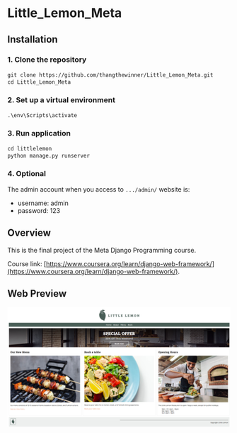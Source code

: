 # Little_Lemon_Meta

## Installation
### 1. Clone the repository
```
git clone https://github.com/thangthewinner/Little_Lemon_Meta.git
cd Little_Lemon_Meta
```

### 2. Set up a virtual environment 
```
.\env\Scripts\activate
```

### 3. Run application
```
cd littlelemon
python manage.py runserver
```

### 4. Optional
The admin account when you access to `.../admin/` website is:
- username: admin
- password: 123  

## Overview
This is the final project of the Meta Django Programming course. 

Course link: [https://www.coursera.org/learn/django-web-framework/](https://www.coursera.org/learn/django-web-framework/).

## Web Preview
![UI Preview](./images/web_preview.png)